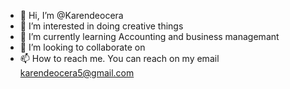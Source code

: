 - 👋 Hi, I’m @Karendeocera
- 👀 I’m interested in doing creative things
- 🌱 I’m currently learning Accounting and business managemant
- 💞️ I’m looking to collaborate on 
- 📫 How to reach me. You can reach on my email karendeocera5@gmail.com

<!---
Karendeocera/Karendeocera is a ✨ special ✨ repository because its `README.md` (this file) appears on your GitHub profile.
You can click the Preview link to take a look at your changes.
--->
